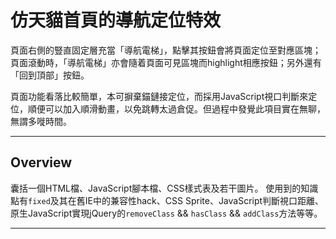 # 仿天貓首頁的導航定位特效

頁面右側的豎直固定層充當「導航電梯」，點擊其按鈕會將頁面定位至對應區塊；頁面滾動時，「導航電梯」亦會隨着頁面可見區塊而highlight相應按鈕；另外還有「回到頂部」按鈕。

頁面功能看落比較簡單，本可摒棄錨鏈接定位，而採用JavaScript視口判斷來定位，順便可以加入順滑動畫，以免跳轉太過倉促。但過程中發覺此項目實在無聊，無謂多嘥時間。
***
## Overview

囊括一個HTML檔、JavaScript腳本檔、CSS樣式表及若干圖片。
使用到的知識點有`fixed`及其在舊IE中的兼容性hack、CSS Sprite、JavaScript判斷視口距離、原生JavaScript實現jQuery的`removeClass` && `hasClass` && `addClass`方法等等。
***
